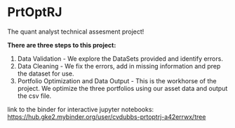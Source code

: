 # PrtOptRJ
The quant analyst technical assesment project!

**There are three steps to this project:**

1. Data Validation - We explore the DataSets provided and identify errors.
2. Data Cleaning - We fix the errors, add in missing information and prep the dataset for use.
3. Portfolio Optimization and Data Output - This is the workhorse of the project. We optimize the three portfolios using our asset data and output the csv file.

link to the binder for interactive jupyter notebooks:
https://hub.gke2.mybinder.org/user/cvdubbs-prtoptrj-a42errwx/tree

